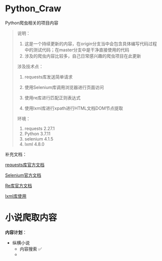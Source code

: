 # Python_Craw

Python爬虫相关的项目内容

> 说明：
>
> 1. 这是一个持续更新的内容，在origin分支当中会包含具体编写代码过程中的测试代码；在master分支中是干净直接使用的代码
> 2. 涉及的爬虫内容比较多，自己日常感兴趣的爬虫项目在此更新
>
> 涉及技术点：
>
> 1. requests库发送简单请求
>
>    [requests官网]: https://requests.readthedocs.io/en/latest/	"requests"
>
> 2. 使用Selenium库调用浏览器进行页面访问 
>
>    [Selenium官网]: https://www.selenium.dev/	"Selenium"
>
> 3. 使用re库进行匹配正则表达式
>
> 4. 使用lxml库进行xpath进行HTML文档DOM节点提取
>
>    [lxml官网]: https://lxml.de/
>
> 环境：
>
> 1. requests  2.27.1
> 2. Python   3.7.11
> 3. selenium   4.1.5
> 4. lxml    4.8.0

补充文档：

[requests库官方文档](https://requests.readthedocs.io/en/latest/)

[Selenium官方文档](https://www.selenium.dev/documentation/)

[Re库官方文档](https://docs.python.org/3.7/library/re.html#regular-expression-objects)

[lxml库使用](https://www.w3cschool.cn/lxml/_lxml-3gp23fjt.html)



# 小说爬取内容

**内容计划**：

- 纵横小说
  - 内容搜索 :white_check_mark:
  - 

